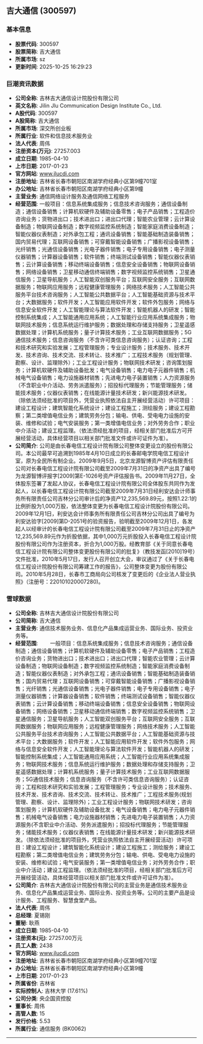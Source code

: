 ## 吉大通信 (300597)

### 基本信息

- **股票代码**: 300597
- **股票简称**: 吉大通信
- **所属市场**: sz
- **更新时间**: 2025-10-25 16:29:23

### 巨潮资讯数据

- **公司全称**: 吉林吉大通信设计院股份有限公司
- **英文名称**: Jilin Jlu Communication Design Institute Co., Ltd.
- **A股代码**: 300597
- **A股简称**: 吉大通信
- **所属市场**: 深交所创业板
- **所属行业**: 软件和信息技术服务业
- **法人代表**: 周伟
- **注册资本(万元)**: 27257.003
- **成立日期**: 1985-04-10
- **上市日期**: 2017-01-23
- **官方网站**: www.jlucdi.com
- **注册地址**: 吉林省长春市朝阳区南湖学府经典小区第9幢701室
- **办公地址**: 吉林省长春市朝阳区南湖学府经典小区第9幢
- **主营业务**: 通信网络设计服务及通信网络工程服务
- **经营范围**: 一般项目：信息系统集成服务；信息技术咨询服务；通信设备制造；通信设备销售；计算机软硬件及辅助设备零售；电子产品销售；工程造价咨询业务；货物进出口；技术进出口；进出口代理；智能农业管理；云计算设备制造；物联网设备制造；数字视频监控系统制造；智能家庭消费设备制造；智能仪器仪表制造；对外承包工程；通讯设备销售；智能基础制造装备销售；国内贸易代理；互联网设备销售；可穿戴智能设备销售；广播影视设备销售；光纤销售；光通信设备销售；光电子器件销售；电子专用设备销售；电子测量仪器销售；计算器设备销售；软件销售；终端测试设备销售；智能仪器仪表销售；云计算设备销售；移动终端设备销售；信息安全设备销售；物联网设备销售；网络设备销售；卫星移动通信终端销售；数字视频监控系统销售；卫星通信服务；卫星导航服务；人工智能双创服务平台；互联网安全服务；互联网数据服务；物联网应用服务；远程健康管理服务；网络技术服务；人工智能公共服务平台技术咨询服务；人工智能公共数据平台；人工智能基础资源与技术平台；大数据服务；软件开发；人工智能应用软件开发；软件外包服务；网络与信息安全软件开发；人工智能理论与算法软件开发；智能机器人的研发；智能控制系统集成；人工智能通用应用系统；人工智能行业应用系统集成服务；物联网技术服务；信息系统运行维护服务；数据处理和存储支持服务；卫星遥感数据处理；计算机系统服务；量子计算技术服务；工业互联网数据服务；5G通信技术服务；信息咨询服务（不含许可类信息咨询服务）；认证咨询；工程和技术研究和实验发展；工程管理服务；专业设计服务；技术服务、技术开发、技术咨询、技术交流、技术转让、技术推广；工程技术服务（规划管理、勘察、设计、监理除外）；工业工程设计服务；物联网技术研发；咨询策划服务；计算机软硬件及辅助设备批发；电气设备销售；电力电子元器件销售；机械电气设备销售；电力设施器材销售；先进电力电子装置销售；人力资源服务（不含职业中介活动、劳务派遣服务）；招投标代理服务；节能管理服务；储能技术服务；仪器仪表销售；在线能源计量技术研发；新兴能源技术研发。（除依法须经批准的项目外，凭营业执照依法自主开展经营活动）许可项目：建设工程设计；建筑智能化系统设计；建设工程施工；测绘服务；建设工程勘察；第二类增值电信业务；建筑劳务分包；输电、供电、受电电力设施的安装、维修和试验；电气安装服务；第一类增值电信业务；对外劳务合作；职业中介活动；建设工程监理。（依法须经批准的项目，经相关部门批准后方可开展经营活动，具体经营项目以相关部门批准文件或许可证件为准）。
- **公司简介**: 公司是由长春电信工程设计院有限公司整体变更设立的股份有限公司。本公司最早可追溯到1985年4月10日成立的长春邮电学院电信工程设计室，原为全民所有制企业。2009年9月5日，北京龙源智博资产评估有限责任公司对长春电信工程设计院有限公司截至2009年7月31日的净资产出具了编号为龙源智博评报字[2009]第E-1026号资产评估报告书。2009年11月27日，全体股东签署了发起人协议，长春电信工程设计院有限公司全体股东共同作为发起人，以长春电信工程设计院有限公司截至2009年7月31日经利安达会计师事务所有限责任公司吉林分公司审计后的净资产12,235,569.89元，按照1.22∶1的比例折股为1,000万股，依法整体变更为长春电信工程设计院股份有限公司。2009年12月1日，利安达会计师事务所有限责任公司吉林分公司出具了编号为利安达验字[2009]第D-2051号的验资报告，验明截至2009年12月1日，各发起人以经审计的长春电信工程设计院有限公司截至2009年7月31日止的净资产12,235,569.89元作为折股依据，其中1,000万元折股投入长春电信工程设计院股份有限公司作为注册资本，折合为1,000万股。经教育部《关于同意长春电信工程设计院有限公司整体变更股份有限公司的批复》（教技发函[2010]19号）文件批准，2010年5月17日，发行人召开创立大会，审议通过了《关于长春电信工程设计院股份有限公司筹建工作的报告》，公司整体变更为股份有限公司。2010年5月28日，长春市工商局向公司核发了变更后的《企业法人营业执照》（注册号：220101020007280)。

### 雪球数据

- **公司全称**: 吉林吉大通信设计院股份有限公司
- **公司简称**: 吉大通信
- **主营业务**: 通信技术服务业务、信息化产品集成运营业务、国际业务、投资业务等。
- **经营范围**: 　　一般项目：信息系统集成服务；信息技术咨询服务；通信设备制造；通信设备销售；计算机软硬件及辅助设备零售；电子产品销售；工程造价咨询业务；货物进出口；技术进出口；进出口代理；智能农业管理；云计算设备制造；物联网设备制造；数字视频监控系统制造；智能家庭消费设备制造；智能仪器仪表制造；对外承包工程；通讯设备销售；智能基础制造装备销售；国内贸易代理；互联网设备销售；可穿戴智能设备销售；广播影视设备销售；光纤销售；光通信设备销售；光电子器件销售；电子专用设备销售；电子测量仪器销售；计算器设备销售；软件销售；终端测试设备销售；智能仪器仪表销售；云计算设备销售；移动终端设备销售；信息安全设备销售；物联网设备销售；网络设备销售；卫星移动通信终端销售；数字视频监控系统销售；卫星通信服务；卫星导航服务；人工智能双创服务平台；互联网安全服务；互联网数据服务；物联网应用服务；远程健康管理服务；网络技术服务；人工智能公共服务平台技术咨询服务；人工智能公共数据平台；人工智能基础资源与技术平台；大数据服务；软件开发；人工智能应用软件开发；软件外包服务；网络与信息安全软件开发；人工智能理论与算法软件开发；智能机器人的研发；智能控制系统集成；人工智能通用应用系统；人工智能行业应用系统集成服务；物联网技术服务；信息系统运行维护服务；数据处理和存储支持服务；卫星遥感数据处理；计算机系统服务；量子计算技术服务；工业互联网数据服务；5G通信技术服务；信息咨询服务（不含许可类信息咨询服务）；认证咨询；工程和技术研究和实验发展；工程管理服务；专业设计服务；技术服务、技术开发、技术咨询、技术交流、技术转让、技术推广；工程技术服务(规划管理、勘察、设计、监理除外)；工业工程设计服务；物联网技术研发；咨询策划服务；计算机软硬件及辅助设备批发；电气设备销售；电力电子元器件销售；机械电气设备销售；电力设施器材销售；先进电力电子装置销售；人力资源服务(不含职业中介活动、劳务派遣服务)；招投标代理服务；节能管理服务；储能技术服务；仪器仪表销售；在线能源计量技术研发；新兴能源技术研发。（除依法须经批准的项目外，凭营业执照依法自主开展经营活动）许可项目：建设工程设计；建筑智能化系统设计；建设工程施工；测绘服务；建设工程勘察；第二类增值电信业务；建筑劳务分包；输电、供电、受电电力设施的安装、维修和试验；电气安装服务；第一类增值电信业务；对外劳务合作；职业中介活动；建设工程监理。（依法须经批准的项目，经相关部门批准后方可开展经营活动，具体经营项目以相关部门批准文件或许可证件为准）。
- **公司简介**: 吉林吉大通信设计院股份有限公司的主营业务是通信技术服务业务、信息化产品集成运营业务、国际业务、投资业务等。公司的主要产品是设计服务、工程服务、智慧食堂产品。
- **法人代表**: 周伟
- **总经理**: 夏锡刚
- **董秘**: 耿燕
- **成立日期**: 1985-04-10
- **注册资本(元)**: 27257.00万元
- **员工人数**: 2438
- **官方网站**: www.jlucdi.com
- **注册地址**: 吉林省长春市朝阳区南湖学府经典小区第9幢701室
- **办公地址**: 吉林省长春市朝阳区南湖学府经典小区第9幢
- **上市日期**: 2017-01-23
- **所属省份**: 吉林省
- **实际控制人**: 吉林大学 (17.61%)
- **公司分类**: 央企国资控股
- **董事长**: 周伟
- **高管人数**: 15
- **发行价格**: 5.53
- **所属行业**: 通信服务 (BK0062)

---